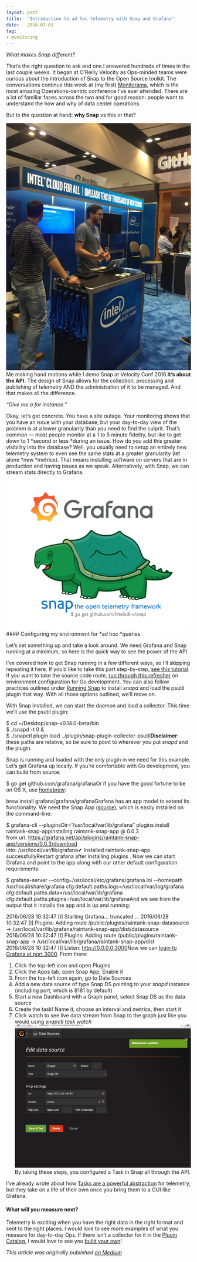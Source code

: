 ```yaml
---
layout:	post
title:	"Introduction to ad hoc telemetry with Snap and Grafana"
date:	2016-07-01
tag:
- monitoring
---
```


  *What makes Snap different?*

That’s the right question to ask and one I answered hundreds of times in the last couple weeks. It began at O’Reilly Velocity as Ops-minded teams were curious about the introduction of Snap to the Open Source toolkit. The conversations continue this week at (my first) [Monitorama](http://monitorama.com), which is the most amazing Operations-centric conference I’ve ever attended. There are a lot of familiar faces across the two and for good reason: people want to understand the how and why of data center operations.

But to the question at hand: **why Snap** vs this or that?

![](/img/1*MaYIUQGtqyU1cdTut7BuDA.jpeg)Me making hand motions while I demo Snap at Velocity Conf 2016.**It’s about the API.** The design of Snap allows for the collection, processing and publishing of telemetry AND the administration of it to be managed. And that makes all the difference.

*“Give me a for instance.”*

Okay, let’s get concrete. You have a site outage. Your monitoring shows that you have an issue with your database, but your day-to-day view of the problem is at a lower granularity than you need to find the culprit. That’s common — most people monitor at a 1 to 5 minute fidelity, but like to get down to 1 *second or less *during an issue. How do you add this greater visibility into the database? Well, you usually need to setup an entirely new telemetry system to even see the same stats at a greater granularity (let alone *new *metrics). That means installing software on servers that are in production and having issues as we speak. Alternatively, with Snap, we can stream stats directly to Grafana.

![](/img/1*ilxjE2d2iOAqqOU_pEhtjg.png)#### Configuring my environment for *ad hoc *queries

Let’s set something up and take a look around. We need Grafana and Snap running at a minimum, so here is the quick way to see the power of the API.

I’ve covered how to get Snap running in a few different ways, so I’ll skipping repeating it here. If you’d like to take this part step-by-step, [see this tutorial](https://medium.com/intel-sdi/my-how-to-for-the-snap-telemetry-framework-e3bb641bc740#.vgodp7djb). If you want to take the source code route, [run through this refresher](https://medium.com/intel-sdi/setting-up-your-snap-development-environment-ab010e861cab#.a13ejl65l) on environment configuration for Go development. You can also follow practices outlined under [Running Snap](https://github.com/intelsdi-x/snap#running-snap) to install *snapd* and load the psutil plugin that way. With all those options outlined, we’ll move on.

With Snap installed, we can start the daemon and load a collector. This time we’ll use the psutil plugin:

$ cd ~/Desktop/snap-v0.14.0-beta/bin  
$ ./snapd -t 0 &   
$ ./snapctl plugin load ../plugin/snap-plugin-collector-psutil**Disclaimer**: these paths are relative, so be sure to point to wherever you put *snapd* and the plugin.

Snap is running and loaded with the only plugin in we need for this example. Let’s get Grafana up locally. If you’re comfortable with Go development, you can build from source:

$ go get github.com/grafana/grafanaOr if you have the good fortune to be on OS X, use [homebrew](http://docs.grafana.org/installation/mac/):

brew install grafana/grafana/grafanaGrafana has an app model to extend its functionality. We need the Snap App ([source](https://github.com/raintank/snap-app)), which is easily installed on the command-line:

$ grafana-cli --pluginsDir=”/usr/local/var/lib/grafana” plugins install raintank-snap-appinstalling raintank-snap-app @ 0.0.3  
from url: <https://grafana.net/api/plugins/raintank-snap-app/versions/0.0.3/download>  
into: /usr/local/var/lib/grafana✔ Installed raintank-snap-app successfullyRestart grafana after installing plugins . <service grafana-server restart>Now we can start Grafana and point to the app along with our other default configuration requirements:

$ grafana-server --config=/usr/local/etc/grafana/grafana.ini --homepath /usr/local/share/grafana cfg:default.paths.logs=/usr/local/var/log/grafana cfg:default.paths.data=/usr/local/var/lib/grafana cfg:default.paths.plugins=/usr/local/var/lib/grafanaAnd we see from the output that it installs the app and is up and running:

2016/06/28 10:32:47 [I] Starting Grafana... truncated ... 2016/06/28 10:32:47 [I] Plugins: Adding route /public/plugins/raintank-snap-datasource -> /usr/local/var/lib/grafana/raintank-snap-app/dist/datasource  
2016/06/28 10:32:47 [I] Plugins: Adding route /public/plugins/raintank-snap-app -> /usr/local/var/lib/grafana/raintank-snap-app/dist  
2016/06/28 10:32:47 [I] Listen: <http://0.0.0.0:3000>Now we can [login to Grafana at port 3000](http://127.0.0.1:3000). From there:

1. Click the top-left icon and open Plugins
2. Click the Apps tab, open Snap App, Enable it
3. From the top-left icon again, go to Data Sources
4. Add a new data source of type Snap DS pointing to your *snapd* instance (including port, which is 8181 by default)
5. Start a new Dashboard with a Graph panel, select Snap DS as the data source
6. Create the task! Name it, choose an interval and metrics, then start it
7. Click watch to see live data stream from Snap to the graph just like you would using *snapctl task watch*
![](/img/1*sXlgFQpongx-8cn-6TPWwg.png)By taking these steps, you configured a Task in Snap all through the API.

I’ve already wrote about how [Tasks are a powerful abstraction](https://medium.com/intel-sdi/the-guts-of-tasks-how-snap-runs-8c5d2405ea61#.y8jibkpg3) for telemetry, but they take on a life of their own once you bring them to a GUI like Grafana.

#### What will you measure next?

Telemetry is exciting when you have the right data in the right format and sent to the right places. I would love to see more examples of what you measure for day-to-day Ops. If there isn’t a collector for it in the [Plugin Catalog](https://github.com/intelsdi-x/snap/blob/master/docs/PLUGIN_CATALOG.md), I would love to see you [build your own](https://github.com/intelsdi-x/snap/blob/master/docs/PLUGIN_AUTHORING.md)!

*This article was originally published [on Medium](https://medium.com/@mbbroberg)*